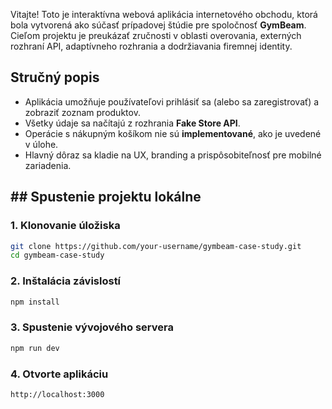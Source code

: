 
Vitajte! Toto je interaktívna webová aplikácia internetového obchodu, ktorá bola vytvorená ako súčasť prípadovej štúdie pre spoločnosť **GymBeam**. Cieľom projektu je preukázať zručnosti v oblasti overovania, externých rozhraní API, adaptívneho rozhrania a dodržiavania firemnej identity.


## Stručný popis
- Aplikácia umožňuje používateľovi prihlásiť sa (alebo sa zaregistrovať) a zobraziť zoznam produktov.
- Všetky údaje sa načítajú z rozhrania **Fake Store API**.
- Operácie s nákupným košíkom nie sú **implementované**, ako je uvedené v úlohe.
- Hlavný dôraz sa kladie na UX, branding a prispôsobiteľnosť pre mobilné zariadenia.


## ## Spustenie projektu lokálne
### 1. Klonovanie úložiska
```bash
git clone https://github.com/your-username/gymbeam-case-study.git
cd gymbeam-case-study
```

### 2. Inštalácia závislostí
```bash
npm install
```

### 3. Spustenie vývojového servera
```bash
npm run dev
```

### 4. Otvorte aplikáciu
```bash
http://localhost:3000
```
